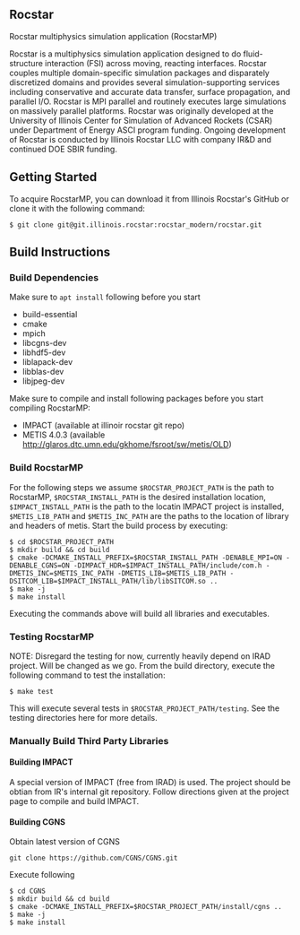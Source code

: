 Rocstar
-----

Rocstar multiphysics simulation application (RocstarMP)

Rocstar is a multiphysics simulation application designed to do fluid-structure interaction (FSI) across moving, reacting interfaces. Rocstar couples multiple domain-specific simulation packages and disparately discretized domains and provides several simulation-supporting services including conservative and accurate data transfer, surface propagation, and parallel I/O. Rocstar is MPI parallel and routinely executes large simulations on massively parallel platforms. Rocstar was originally developed at the University of Illinois Center for Simulation of Advanced Rockets (CSAR) under Department of Energy ASCI program funding. Ongoing development of Rocstar is conducted by Illinois Rocstar LLC with company IR&D and continued DOE SBIR funding.


## Getting Started ##
To acquire RocstarMP, you can download it from Illinois Rocstar's GitHub
or clone it with the following command:
```
$ git clone git@git.illinois.rocstar:rocstar_modern/rocstar.git
```
## Build Instructions ##
### Build Dependencies ###
Make sure to `apt install` following before you start

* build-essential
* cmake
* mpich
* libcgns-dev
* libhdf5-dev
* liblapack-dev
* libblas-dev
* libjpeg-dev

Make sure to compile and install following packages before you start compiling RocstarMP:

* IMPACT (available at illinoir rocstar git repo)
* METIS 4.0.3 (available http://glaros.dtc.umn.edu/gkhome/fsroot/sw/metis/OLD)

### Build RocstarMP ###
For the following steps we assume `$ROCSTAR_PROJECT_PATH` is the path to RocstarMP, `$ROCSTAR_INSTALL_PATH` is 
the desired installation location, `$IMPACT_INSTALL_PATH` is the path to the locatin IMPACT project is installed, 
`$METIS_LIB_PATH` and `$METIS_INC_PATH` are the paths to the location of library and headers of metis.
Start the build process by executing:

```
$ cd $ROCSTAR_PROJECT_PATH
$ mkdir build && cd build
$ cmake -DCMAKE_INSTALL_PREFIX=$ROCSTAR_INSTALL_PATH -DENABLE_MPI=ON -DENABLE_CGNS=ON -DIMPACT_HDR=$IMPACT_INSTALL_PATH/include/com.h -DMETIS_INC=$METIS_INC_PATH -DMETIS_LIB=$METIS_LIB_PATH -DSITCOM_LIB=$IMPACT_INSTALL_PATH/lib/libSITCOM.so .. 
$ make -j
$ make install
```

Executing the commands above will build all libraries and executables.

### Testing RocstarMP ###
NOTE: Disregard the testing for now, currently heavily depend on IRAD project. Will be changed as we go.
From the build directory, execute the following command to test the installation:
```
$ make test
```
This will execute several tests in `$ROCSTAR_PROJECT_PATH/testing`. See the testing directories here for more details.

### Manually Build Third Party Libraries ###

#### Building IMPACT ####
A special version of IMPACT (free from IRAD) is used. The project should be obtian from IR's internal git repository.
Follow directions given at the project page to compile and build IMPACT.

#### Building CGNS ####
Obtain latest version of CGNS
```
git clone https://github.com/CGNS/CGNS.git
```
Execute following
```
$ cd CGNS
$ mkdir build && cd build
$ cmake -DCMAKE_INSTALL_PREFIX=$ROCSTAR_PROJECT_PATH/install/cgns ..
$ make -j
$ make install
```




